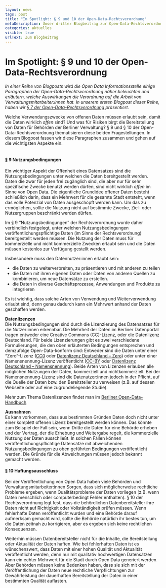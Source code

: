 ```yaml
---
layout: news
tags: post
title: "Im Spotlight: § 9 und 10 der Open-Data-Rechtsverordnung"
metaDescription: Unser dritter Blogbeitrag zur Open-Data-Rechtsverordnung befasst sich mit Paragraph 9 und 10 zu Nutzungsbedingungen und Haftungsausschluss. Welche Verwendungszwecke von offenen Daten müssen erlaubt sein, damit die Daten wirklich offen sind? Und was für Risiken birgt die Bereitstellung von Daten für Behörden der Berliner Verwaltung?
categories: aktuelles
visible: true
urlText: Zum Blogbeitrag
---
```


# Im Spotlight: § 9 und 10 der Open-Data-Rechtsverordnung

_In einer Reihe von Blogposts wird die Open Data Informationsstelle einige Paragraphen der Open-Data-Rechtsverordnung näher beleuchten und erläutern, welche Auswirkungen die Verordnung auf die Arbeit von Verwaltungsmitarbeiter:innen hat. In unserem ersten Blogpost dieser Reihe, haben wir [§ 7 der Open-Data-Rechtsverordnung](https://odis-berlin.de/aktuelles/2020/10/05/rechtsverordnung_paragraph7.html) präsentiert._

Welche Verwendungszwecke von offenen Daten müssen erlaubt sein, damit die Daten wirklich _offen_ sind? Und was für Risiken birgt die Bereitstellung von Daten für Behörden der Berliner Verwaltung? § 9 und § 10 der Open-Data-Rechtsverordnung thematisieren diese beiden Fragestellungen. In diesem Blogpost fassen wir diese Paragraphen zusammen und gehen auf die wichtigsten Aspekte ein.
<br><br>

#### § 9 Nutzungsbedingungen

Ein wichtiger Aspekt der Offenheit eines Datensatzes sind die Nutzungsbedingungen unter welchen die Daten bereitgestellt werden. Daten die zwar für jeden frei zugänglich sind, die aber nur für sehr spezifische Zwecke benutzt werden dürfen, sind nicht wirklich _offen_ im Sinne von Open Data. Die eigentliche Grundidee offener Daten besteht schließlich darin, dass ein Mehrwert für die gesamte Stadt entsteht, wenn das volle Potenzial von Daten ausgeschöpft werden kann. Um das zu ermöglichen, sollte die Nutzung nicht auf bestimmte Zwecke, Ziel- oder Nutzergruppen beschränkt werden dürfen.

Im § 9 “Nutzungsbedingungen” der Rechtsverordnung wurde daher verbindlich festgelegt, unter welchen Nutzungsbedingungen veröffentlichungspflichtige Daten (im Sinne der Rechtsverordnung) bereitgestellt werden müssen. Die Nutzung der Daten muss für kommerzielle und nicht kommerzielle Zwecken erlaubt sein und die Daten müssen kostenlos zur Verfügung gestellt werden.

Insbesondere muss den Datennutzer:innen erlaubt sein:

- die Daten zu weiterverbreiten, zu präsentieren und mit anderen zu teilen
- die Daten mit ihren eigenen Daten oder Daten von anderen Quellen zu kombinieren, um neue Datensätze zu erstellen.
- die Daten in diverse Geschäftsprozesse, Anwendungen und Produkte zu integrieren

Es ist wichtig, dass solche Arten von Verwendung und Weiterverwendung erlaubt sind, denn genau dadurch kann ein Mehrwert anhand der Daten geschaffen werden.

**Datenlizenzen**<br>
Die Nutzungsbedingungen sind durch die Lizenzierung des Datensatzes für die Nutzer:innen erkennbar. Die Mehrheit der Daten im Berliner Datenportal tragen entweder eine Creative Commons (CC)-Lizenz, oder die Datenlizenz Deutschland. Für beide Lizenzierungen gibt es zwei verschiedene Formulierungen, die den oben erläuterten Bedingungen entsprechen und demzufolge Open-Data-konform sind: Entweder sind die Daten unter einer “Zero”-Lizenz ([CC0](https://creativecommons.org/publicdomain/zero/1.0/deed.de) oder [Datenlizenz Deutschland – Zero](https://www.govdata.de/dl-de/zero-2-0)) oder unter einer Namensnennung-Lizenz veröffentlicht ([CC-BY](https://creativecommons.org/licenses/by/2.0/deed.de) oder [Datenlizenz Deutschland – Namensnennung](https://www.govdata.de/dl-de/by-2-0)). Beide Arten von Lizenzen erlauben alle möglichen Nutzungen der Daten, kommerziell und nichtkommerziell. Bei der Namensnennung-Lizenz sind die Datenutzer:innen jedoch in der Pflicht, auf die Quelle der Daten bzw. den Bereitsteller zu verweisen (z.B. auf dessen Webseite oder auf eine zugrundeliegende Studie).

Mehr zum Thema Datenlizenzen findet man im [Berliner Open-Data-Handbuch](https://berlinonline.github.io/open-data-handbuch/#lizenz-festlegen).

**Ausnahmen**<br>
Es kann vorkommen, dass aus bestimmten Gründen Daten doch nicht unter einer komplett offenen Lizenz bereitgestellt werden können. Das könnte zum Beispiel der Fall sein, wenn Dritte die Daten für eine Behörde erheben und der Vertrag, der die Erhebung und Weitergabe regelt, die kommerzielle Nutzung der Daten ausschließt. In solchen Fällen können veröffentlichungspflichtige Datensätze mit abweichenden Nutzungsbedingungen zu oben geführten Bedingungen veröffentlicht werden. Die Gründe für die Abweichungen müssen jedoch bekannt gemacht werden.

#### § 10 Haftungsausschluss

Bei der Veröffentlichung von Open Data haben viele Behörden und Verwaltungsmitarbeiter:innen Sorgen, dass sich möglicherweise rechtliche Probleme ergeben, wenn Qualitätsprobleme der Daten vorliegen (z.B. wenn Daten menschlich oder computerbedingt Fehler enthalten). § 10 der Rechtsverordnung legt fest, dass die behördlichen Datenbereitsteller ihre Daten nicht auf Richtigkeit oder Vollständigkeit prüfen müssen. Wenn fehlerhafte Daten veröffentlicht wurden und eine Behörde darauf aufmerksam gemacht wird, sollte die Behörde natürlich ihr bestes tun, um die Daten zeitnah zu korrigieren, aber es ergeben sich keine rechtlichen Konsequenzen.

Weiterhin müssen Datenbereitsteller nicht für die Inhalte, die Bereitstellung oder Aktualität der Daten haften. Wie bei fehlerhaften Daten ist es wünschenswert, dass Daten mit einer hohen Qualität und Aktualität veröffentlicht werden, denn nur mit qualitativ hochwertigen Datensätzen kann ein echter Mehrwert für die Stadt durch Open Data generiert werden. Aber Behörden müssen keine Bedenken haben, dass sie sich mit der Veröffentlichung der Daten neue rechtliche Verpflichtungen zur Gewährleistung der dauerhaften Bereitstellung der Daten in einer bestimmten Qualität auflasten.
